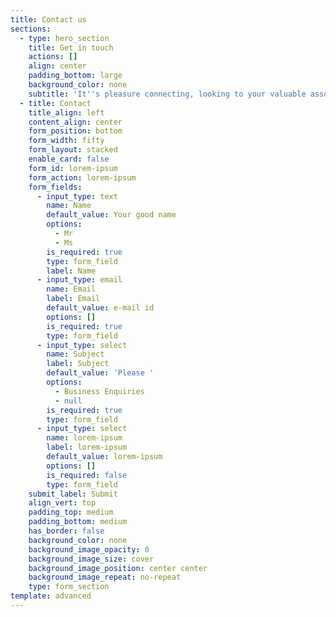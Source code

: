 ```yaml
---
title: Contact us
sections:
  - type: hero_section
    title: Get in touch
    actions: []
    align: center
    padding_bottom: large
    background_color: none
    subtitle: 'It''s pleasure connecting, looking to your valuable association'
  - title: Contact
    title_align: left
    content_align: center
    form_position: bottom
    form_width: fifty
    form_layout: stacked
    enable_card: false
    form_id: lorem-ipsum
    form_action: lorem-ipsum
    form_fields:
      - input_type: text
        name: Name
        default_value: Your good name
        options:
          - Mr
          - Ms
        is_required: true
        type: form_field
        label: Name
      - input_type: email
        name: Email
        label: Email
        default_value: e-mail id
        options: []
        is_required: true
        type: form_field
      - input_type: select
        name: Subject
        label: Subject
        default_value: 'Please '
        options:
          - Business Enquiries
          - null
        is_required: true
        type: form_field
      - input_type: select
        name: lorem-ipsum
        label: lorem-ipsum
        default_value: lorem-ipsum
        options: []
        is_required: false
        type: form_field
    submit_label: Submit
    align_vert: top
    padding_top: medium
    padding_bottom: medium
    has_border: false
    background_color: none
    background_image_opacity: 0
    background_image_size: cover
    background_image_position: center center
    background_image_repeat: no-repeat
    type: form_section
template: advanced
---
```


